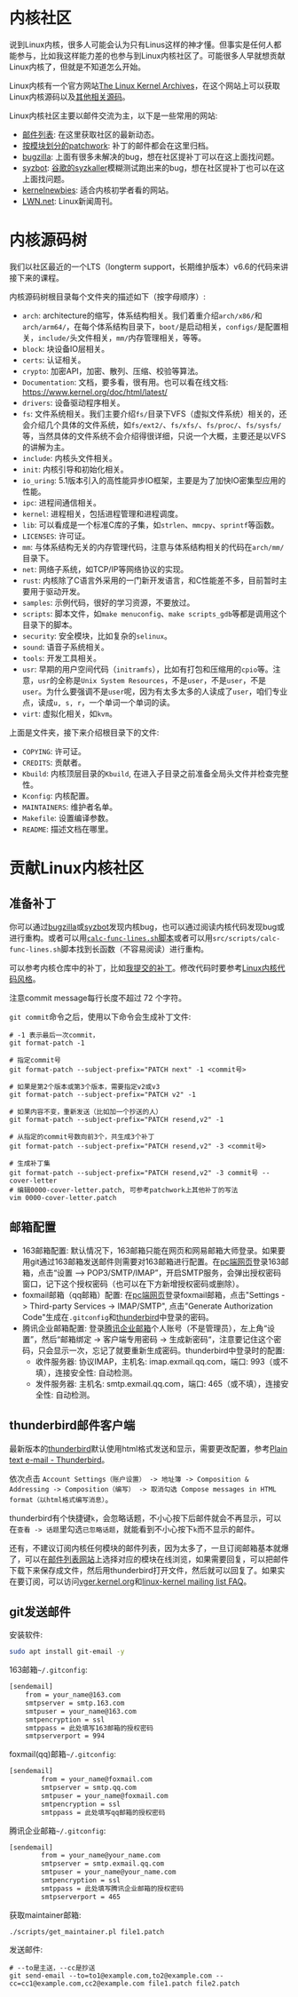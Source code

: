 # 内核社区

<!-- public begin -->
说到Linux内核，很多人可能会认为只有Linus这样的神才懂。但事实是任何人都能参与，比如我这样能力差的也参与到Linux内核社区了。可能很多人早就想贡献Linux内核了，但就是不知道怎么开始。
<!-- public end -->

Linux内核有一个官方网站[The Linux Kernel Archives](https://kernel.org/)，在这个网站上可以获取Linux内核源码以及[其他相关源码](https://git.kernel.org/)。

Linux内核社区主要以邮件交流为主，以下是一些常用的网站:

- [邮件列表](https://lore.kernel.org/): 在这里获取社区的最新动态。
- [按模块划分的patchwork](https://patchwork.kernel.org/): 补丁的邮件都会在这里归档。
- [bugzilla](https://bugzilla.kernel.org/): 上面有很多未解决的bug，想在社区提补丁可以在这上面找问题。
- [syzbot](https://syzkaller.appspot.com/upstream): [谷歌的syzkaller](https://github.com/google/syzkaller)模糊测试跑出来的bug，想在社区提补丁也可以在这上面找问题。
- [kernelnewbies](https://kernelnewbies.org/): 适合内核初学者看的网站。
- [LWN.net](https://lwn.net/): Linux新闻周刊。

# 内核源码树

我们以社区最近的一个LTS（longterm support，长期维护版本）v6.6的代码来讲接下来的课程。

内核源码树根目录每个文件夹的描述如下（按字母顺序）:

- `arch`: architecture的缩写，体系结构相关。我们着重介绍`arch/x86/`和`arch/arm64/`，在每个体系结构目录下，`boot/`是启动相关，`configs/`是配置相关，`include/`头文件相关，`mm/`内存管理相关，等等。
- `block`: 块设备IO层相关。
- `certs`: 认证相关。
- `crypto`: 加密API，加密、散列、压缩、校验等算法。
- `Documentation`: 文档，要多看，很有用。也可以看在线文档: https://www.kernel.org/doc/html/latest/
- `drivers`: 设备驱动程序相关。
- `fs`: 文件系统相关。我们主要介绍`fs/`目录下VFS（虚拟文件系统）相关的，还会介绍几个具体的文件系统，如`fs/ext2/`、`fs/xfs/`、`fs/proc/`、`fs/sysfs/`等，当然具体的文件系统不会介绍得很详细，只说一个大概，主要还是以VFS的讲解为主。
- `include`: 内核头文件相关。
- `init`: 内核引导和初始化相关。
- `io_uring`: 5.1版本引入的高性能异步IO框架，主要是为了加快IO密集型应用的性能。
- `ipc`: 进程间通信相关。
- `kernel`: 进程相关，包括进程管理和进程调度。
- `lib`: 可以看成是一个标准C库的子集，如`strlen`、`mmcpy`、`sprintf`等函数。
- `LICENSES`: 许可证。
- `mm`: 与体系结构无关的内存管理代码，注意与体系结构相关的代码在`arch/mm/`目录下。
- `net`: 网络子系统，如TCP/IP等网络协议的实现。
- `rust`: 内核除了C语言外采用的一门新开发语言，和C性能差不多，目前暂时主要用于驱动开发。
- `samples`: 示例代码，很好的学习资源，不要放过。
- `scripts`: 脚本文件，如`make menuconfig`、`make scripts_gdb`等都是调用这个目录下的脚本。
- `security`: 安全模块，比如复杂的`selinux`。
- `sound`: 语音子系统相关。
- `tools`: 开发工具相关。
- `usr`: 早期的用户空间代码（`initramfs`），比如有打包和压缩用的`cpio`等。注意，`usr`的全称是`Unix System Resources`，不是`user`，不是`user`，不是`user`。为什么要强调不是`user`呢，因为有太多太多的人读成了`user`，咱们专业点，读成`u, s, r`，一个单词一个单词的读。
- `virt`: 虚拟化相关，如`kvm`。

上面是文件夹，接下来介绍根目录下的文件:

- `COPYING`: 许可证。
- `CREDITS`: 贡献者。
- `Kbuild`: 内核顶层目录的`Kbuild`, 在进入子目录之前准备全局头文件并检查完整性。
- `Kconfig`: 内核配置。
- `MAINTAINERS`: 维护者名单。
- `Makefile`: 设置编译参数。
- `README`: 描述文档在哪里。

# 贡献Linux内核社区

## 准备补丁

你可以通过[bugzilla](https://bugzilla.kernel.org/)或[syzbot](https://syzkaller.appspot.com/upstream)发现内核bug，也可以通过阅读内核代码发现bug或进行重构。<!-- public begin -->或者可以用[`calc-func-lines.sh`脚本](https://gitee.com/chenxiaosonggitee/blog/tree/master/courses/kernel/src/scripts/calc-func-lines.sh)<!-- public end --><!-- private begin -->或者可以用`src/scripts/calc-func-lines.sh`脚本<!-- private end -->找到长函数（不容易阅读）进行重构。

可以参考内核仓库中的补丁<!-- public begin -->，比如[我提交的补丁](https://git.kernel.org/pub/scm/linux/kernel/git/torvalds/linux.git/log/?qt=grep&q=chenxiaosong)<!-- public end -->。修改代码时要参考[Linux内核代码风格](https://www.kernel.org/doc/html/latest/translations/zh_CN/process/coding-style.html#cn-codingstyle)。

注意commit message每行长度不超过 72 个字符。

`git commit`命令之后，使用以下命令会生成补丁文件:
```shell
# -1 表示最后一次commit，
git format-patch -1

# 指定commit号
git format-patch --subject-prefix="PATCH next" -1 <commit号>

# 如果是第2个版本或第3个版本，需要指定v2或v3
git format-patch --subject-prefix="PATCH v2" -1

# 如果内容不变，重新发送（比如加一个抄送的人）
git format-patch --subject-prefix="PATCH resend,v2" -1

# 从指定的commit号数向前3个，共生成3个补丁
git format-patch --subject-prefix="PATCH resend,v2" -3 <commit号>

# 生成补丁集
git format-patch --subject-prefix="PATCH resend,v2" -3 commit号 --cover-letter
# 编辑0000-cover-letter.patch, 可参考patchwork上其他补丁的写法
vim 0000-cover-letter.patch
```

## 邮箱配置

- 163邮箱配置: 默认情况下，163邮箱只能在网页和网易邮箱大师登录。如果要用git通过163邮箱发送邮件则需要对163邮箱进行配置。在[pc端网页](mail.163.com)登录163邮箱，点击“设置 --> POP3/SMTP/IMAP”，开启SMTP服务，会弹出授权密码窗口，记下这个授权密码（也可以在下方新增授权密码或删除）。
- foxmail邮箱（qq邮箱）配置: 在[pc端网页](https://mail.qq.com/)登录foxmail邮箱，点击"Settings -> Third-party Services -> IMAP/SMTP", 点击"Generate Authorization Code"生成在`.gitconfig`和[thunderbird](https://www.thunderbird.net)中登录的密码。
- 腾讯企业邮箱配置: 登录[腾讯企业邮箱](https://exmail.qq.com/login)个人账号（不是管理员），左上角“设置”，然后“邮箱绑定 -> 客户端专用密码 -> 生成新密码“，注意要记住这个密码，只会显示一次，忘记了就要重新生成密码。thunderbird中登录时的配置:
  - 收件服务器: 协议IMAP，主机名: imap.exmail.qq.com，端口: 993（或不填），连接安全性: 自动检测。
  - 发件服务器: 主机名: smtp.exmail.qq.com，端口: 465（或不填），连接安全性: 自动检测。

## thunderbird邮件客户端

最新版本的[thunderbird](https://www.thunderbird.net/)默认使用html格式发送和显示，需要更改配置，参考[Plain text e-mail - Thunderbird](http://kb.mozillazine.org/Plain_text_e-mail_-_Thunderbird#Send_plain_text_messages)。

依次点击 `Account Settings（账户设置） -> 地址簿 -> Composition & Addressing -> Composition（编写） -> 取消勾选 Compose messages in HTML format（以html格式编写消息）`。

thunderbird有个快捷键`k`，会忽略话题，不小心按下后邮件就会不再显示，可以在`查看 -> 话题`里勾选`已忽略话题`，就能看到不小心按下`k`而不显示的邮件。

还有，不建议订阅内核任何模块的邮件列表，因为太多了，一旦订阅邮箱基本就爆了，可以在[邮件列表网站](https://lore.kernel.org/)上选择对应的模块在线浏览，如果需要回复，可以把邮件下载下来保存成文件，然后用thunderbird打开文件，然后就可以回复了。如果实在要订阅，可以访问[vger.kernel.org](https://subspace.kernel.org/vger.kernel.org.html)和[linux-kernel mailing list FAQ](http://vger.kernel.org/lkml/)。

## git发送邮件

安装软件:
```sh
sudo apt install git-email -y
```

163邮箱`~/.gitconfig`:
```sh
[sendemail]
	from = your_name@163.com
	smtpserver = smtp.163.com
	smtpuser = your_name@163.com
	smtpencryption = ssl 
	smtppass = 此处填写163邮箱的授权密码
	smtpserverport = 994 
```

foxmail(qq)邮箱`~/.gitconfig`:
```sh
[sendemail]
        from = your_name@foxmail.com
        smtpserver = smtp.qq.com
        smtpuser = your_name@foxmail.com
        smtpencryption = ssl 
        smtppass = 此处填写qq邮箱的授权密码
```

腾讯企业邮箱`~/.gitconfig`:
```sh
[sendemail]
        from = your_name@your_name.com
        smtpserver = smtp.exmail.qq.com
        smtpuser = your_name@your_name.com
        smtpencryption = ssl 
        smtppass = 此处填写腾讯企业邮箱的授权密码
        smtpserverport = 465
```

获取maintainer邮箱:
```shell
./scripts/get_maintainer.pl file1.patch
```
发送邮件:
```shell
# --to是主送，--cc是抄送
git send-email --to=to1@example.com,to2@example.com --cc=cc1@example.com,cc2@example.com file1.patch file2.patch
```
